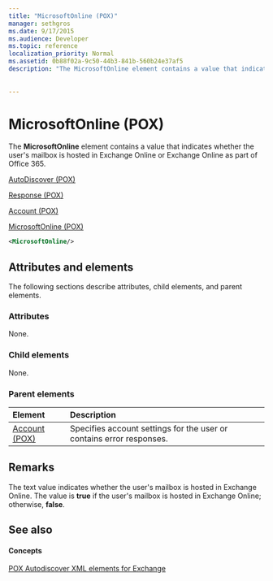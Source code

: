 ```yaml
---
title: "MicrosoftOnline (POX)"
manager: sethgros
ms.date: 9/17/2015
ms.audience: Developer
ms.topic: reference
localization_priority: Normal
ms.assetid: 0b88f02a-9c50-44b3-841b-560b24e37af5
description: "The MicrosoftOnline element contains a value that indicates whether the user's mailbox is hosted in Exchange Online or Exchange Online as part of Office 365."
 
 
---
```


# MicrosoftOnline (POX)

The **MicrosoftOnline** element contains a value that indicates whether the user's mailbox is hosted in Exchange Online or Exchange Online as part of Office 365. 
  
[AutoDiscover (POX)](autodiscover-pox.md)
  
[Response (POX)](response-pox.md)
  
[Account (POX)](account-pox.md)
  
[MicrosoftOnline (POX)](microsoftonline-pox.md)
  
```XML
<MicrosoftOnline/>
```

## Attributes and elements

The following sections describe attributes, child elements, and parent elements.
  
### Attributes

None.
  
### Child elements

None.
  
### Parent elements

|**Element**|**Description**|
|:-----|:-----|
|[Account (POX)](account-pox.md) <br/> |Specifies account settings for the user or contains error responses.  <br/> |
   
## Remarks

The text value indicates whether the user's mailbox is hosted in Exchange Online. The value is **true** if the user's mailbox is hosted in Exchange Online; otherwise, **false**.
  
## See also

#### Concepts

[POX Autodiscover XML elements for Exchange](pox-autodiscover-xml-elements-for-exchange.md)

